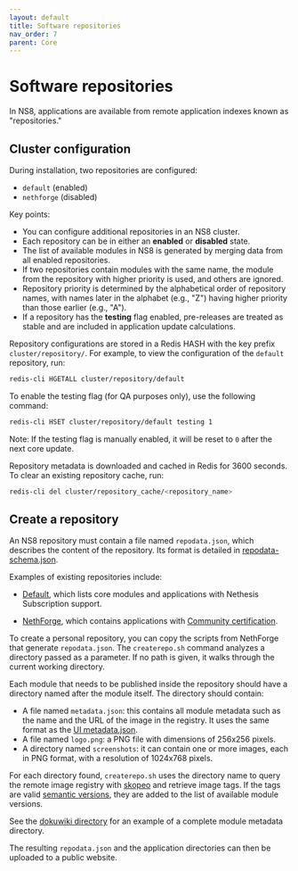 ```yaml
---
layout: default
title: Software repositories
nav_order: 7
parent: Core
---
```


# Software repositories

In NS8, applications are available from remote application indexes known as "repositories."

## Cluster configuration

During installation, two repositories are configured:

- `default` (enabled)
- `nethforge` (disabled)

Key points:

- You can configure additional repositories in an NS8 cluster.
- Each repository can be in either an **enabled** or **disabled** state.
- The list of available modules in NS8 is generated by merging data from
  all enabled repositories.
- If two repositories contain modules with the same name, the module from
  the repository with higher priority is used, and others are ignored.
- Repository priority is determined by the alphabetical order of
  repository names, with names later in the alphabet (e.g., "Z") having
  higher priority than those earlier (e.g., "A").
- If a repository has the **testing** flag enabled, pre-releases are
  treated as stable and are included in application update calculations.

Repository configurations are stored in a Redis HASH with the key prefix
`cluster/repository/`. For example, to view the configuration of the
`default` repository, run:

```bash
redis-cli HGETALL cluster/repository/default
```

To enable the testing flag (for QA purposes only), use the following command:

```bash
redis-cli HSET cluster/repository/default testing 1
```

Note: If the testing flag is manually enabled, it will be reset to `0`
after the next core update.

Repository metadata is downloaded and cached in Redis for 3600 seconds. To
clear an existing repository cache, run:

```bash
redis-cli del cluster/repository_cache/<repository_name>
```

## Create a repository

An NS8 repository must contain a file named `repodata.json`, which
describes the content of the repository. Its format is detailed in
[repodata-schema.json](https://github.com/NethServer/ns8-core/blob/main/core/imageroot/var/lib/nethserver/cluster/repodata-schema.json).

Examples of existing repositories include:

- [Default](https://github.com/NethServer/ns8-repomd/), which lists core
  modules and applications with Nethesis Subscription support.

- [NethForge](https://github.com/NethServer/ns8-nethforge/), which
  contains applications with [Community
  certification](../../modules/certification).

To create a personal repository, you can copy the scripts from NethForge
that generate `repodata.json`. The `createrepo.sh` command analyzes a
directory passed as a parameter. If no path is given, it walks through the
current working directory.

Each module that needs to be published inside the repository should have a
directory named after the module itself. The directory should contain:

- A file named `metadata.json`: this contains all module metadata such as
  the name and the URL of the image in the registry. It uses the same
  format as the [UI metadata.json](../../modules/metadata).
- A file named `logo.png`: a PNG file with dimensions of 256x256 pixels.
- A directory named `screenshots`: it can contain one or more images, each
  in PNG format, with a resolution of 1024x768 pixels.

For each directory found, `createrepo.sh` uses the directory name to query
the remote image registry with
[skopeo](https://github.com/containers/skopeo) and retrieve image tags. If
the tags are valid [semantic versions](https://semver.org/), they are
added to the list of available module versions.

See the [dokuwiki
directory](https://github.com/NethServer/ns8-nethforge/tree/main/dokuwiki)
for an example of a complete module metadata directory.

The resulting `repodata.json` and the application directories can then be
uploaded to a public website.
